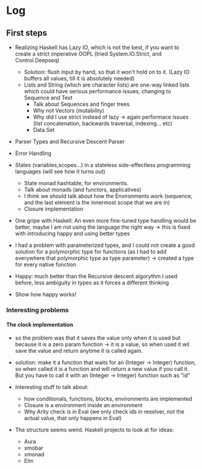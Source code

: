 # Log
## First steps
- Realizing Haskell has Lazy IO, which is not the best, if you want to create a strict imperative OOPL (tried System.IO.Strict, and Control.Deepseq)
  - Solution: flush input by hand, so that it won't hold on to it. (Lazy IO buffers all values, till it is absolutely needed)
  - Lists and String (which are character lists) are one-way linked lists which could have serious performance issues, changing to Sequence and Text
    - Talk about Sequences and finger trees
    - Why not Vectors (mutability)
    - Why did I use strict instead of lazy -> again performace issues (list concatenation, backwards traversal, indexing... etc)
    - Data.Set
- Parser Types and Recursive Descent Parser
- Error Handling
- States (variables,scopes...) in a stateless side-effectless programming languages (will see how it turns out)
  - State monad hashtable, for environments.
  - Talk about monads (and functors, applicatives)
  - I think we should talk about how the Environments work (sequence, and the last element is the innermost scope that we are in)
  - Closure implementation
- One gripe with Haskell: An even more fine-tuned type handling would be better, maybe I am not using the language the right way -> this is fixed with introducing happy and using better types
- I had a problem with parameterized types, and I could not create a good solution for a polymorphic type for functions (as I had to add everywhere that polymorphic type as type parameter) -> created a type for every native function

- Happy: much better than the Recursive descent algorythm I used before, less ambiguity in types as it forces a different thinking
- Show how happy works!
### Interesting problems 
#### The clock implementation
  - so the problem was that it saves the value only when it is used but because it is a zero param function -> it is a value, so when used it wil save the value and return anytime it is called again.
  - solution: make it a function that waits for an (Integer -> Integer) function, so when called it is a function
and will return a new value if you call it. But you have to call it with an (Integer -> Integer) function such as "id"

- Interesting stuff to talk about:
  - how conditionals, functions, blocks, environments are implemented
  - Closure is a environment inside an environment
  - Why Arity check is in Eval (we only check ids in resolver, not the actual value, that only happens in Eval)
  
- The structure seems weird. Haskell projects to look at for ideas:
  - Aura
  - xmobar
  - xmonad
  - Elm
